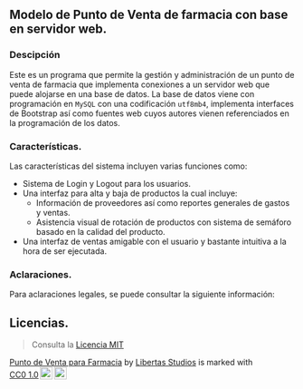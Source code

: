 ## Modelo de Punto de Venta de farmacia con base en servidor web. 

### Descipción
Este es un programa que permite la gestión y administración de un punto de venta de farmacia que implementa conexiones a un servidor web que puede alojarse en una base de datos. 
La base de datos viene con programación en `MySQL` con una codificación `utf8mb4`, implementa interfaces de Bootstrap así como fuentes web cuyos autores vienen referenciados en la programación de los datos. 
### Características.
Las características del sistema incluyen varias funciones como: 
- Sistema de Login y Logout para los usuarios. 
- Una interfaz para alta y baja de productos la cual incluye: 
    - Información de proveedores así como reportes generales de gastos y ventas. 
    - Asistencia visual de rotación de productos con sistema de semáforo basado en la calidad del producto. 
- Una interfaz de ventas amigable con el usuario y bastante intuitiva a la hora de ser ejecutada. 

### Aclaraciones. 

Para aclaraciones legales, se puede consultar la siguiente información:
## Licencias.
>Consulta la [Licencia MIT]("../Farmacia/LICENSE")
<p xmlns:cc="http://creativecommons.org/ns#" xmlns:dct="http://purl.org/dc/terms/"><a property="dct:title" rel="cc:attributionURL" href="https://github.com/LibertasStudios/Farmacia">Punto de Venta para Farmacia</a> by <a rel="cc:attributionURL dct:creator" property="cc:attributionName" href="https://github.com/LibertasStudios">Libertas Studios</a> is marked with <a href="http://creativecommons.org/publicdomain/zero/1.0?ref=chooser-v1" target="_blank" rel="license noopener noreferrer" style="display:inline-block;">CC0 1.0<img style="height:22px!important;margin-left:3px;vertical-align:text-bottom;" src="https://mirrors.creativecommons.org/presskit/icons/cc.svg?ref=chooser-v1"><img style="height:22px!important;margin-left:3px;vertical-align:text-bottom;" src="https://mirrors.creativecommons.org/presskit/icons/zero.svg?ref=chooser-v1"></a></p>

